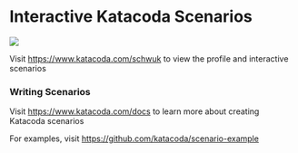 # Interactive Katacoda Scenarios

[![](http://shields.katacoda.com/katacoda/schwuk/count.svg)](https://www.katacoda.com/schwuk "Get your profile on Katacoda.com")

Visit https://www.katacoda.com/schwuk to view the profile and interactive scenarios

### Writing Scenarios
Visit https://www.katacoda.com/docs to learn more about creating Katacoda scenarios

For examples, visit https://github.com/katacoda/scenario-example
